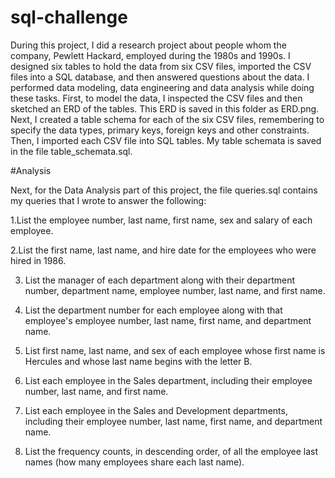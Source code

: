 # sql-challenge
During this project, I did a research project about people whom the company, Pewlett Hackard, employed during the 1980s and 1990s. I designed six tables to hold the data from six CSV files, imported the CSV files into a SQL database, and then answered questions about the data. I performed data modeling, data engineering and data analysis while doing these tasks. First, to model the data, I inspected the CSV files and then sketched an ERD of the tables. This ERD is saved in this folder as ERD.png. Next, I created a table schema for each of the six CSV files, remembering to specify the data types, primary keys, foreign keys and other constraints. Then, I imported each CSV file into SQL tables. My table schemata is saved in the file table_schemata.sql.

#Analysis

Next, for the Data Analysis part of this project, the file queries.sql contains my queries that I wrote to answer the following:

1.List the employee number, last name, first name, sex and salary of each employee.
 
2.List the first name, last name, and hire date for the employees who were hired in 1986.

3. List the manager of each department along with their department number, department name, employee number, last name, and first name.

4. List the department number for each employee along with that employee's employee number, last name, first name, and department name.

5. List first name, last name, and sex of each employee whose first name is Hercules and whose last name begins with the letter B.

6. List each employee in the Sales department, including their employee number, last name, and first name.

7. List each employee in the Sales and Development departments, including their employee number, last name, first name, and department name.

8. List the frequency counts, in descending order, of all the employee last names (how many employees share each last name).
